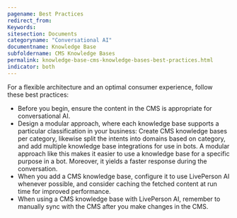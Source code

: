 ```yaml
---
pagename: Best Practices
redirect_from:
Keywords:
sitesection: Documents
categoryname: "Conversational AI"
documentname: Knowledge Base
subfoldername: CMS Knowledge Bases
permalink: knowledge-base-cms-knowledge-bases-best-practices.html
indicator: both
---
```


For a flexible architecture and an optimal consumer experience, follow these best practices:

* Before you begin, ensure the content in the CMS is appropriate for conversational AI.
* Design a modular approach, where each knowledge base supports a particular classification in your business: Create CMS knowledge bases per category, likewise split the intents into domains based on category, and add multiple knowledge base integrations for use in bots. A modular approach like this makes it easier to use a knowledge base for a specific purpose in a bot. Moreover, it yields a faster response during the conversation.
* When you add a CMS knowledge base, configure it to use LivePerson AI whenever possible, and consider caching the fetched content at run time for improved performance.
* When using a CMS knowledge base with LivePerson AI, remember to manually sync with the CMS after you make changes in the CMS.
